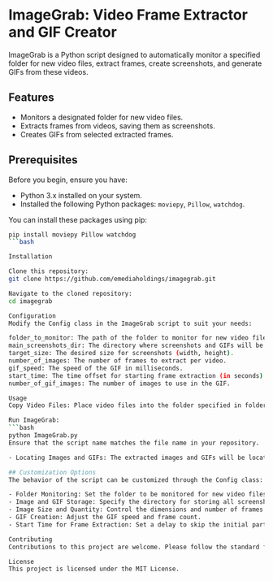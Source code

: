 # ImageGrab: Video Frame Extractor and GIF Creator

ImageGrab is a Python script designed to automatically monitor a specified folder for new video files, extract frames, create screenshots, and generate GIFs from these videos.

## Features

- Monitors a designated folder for new video files.
- Extracts frames from videos, saving them as screenshots.
- Creates GIFs from selected extracted frames.

## Prerequisites

Before you begin, ensure you have:
- Python 3.x installed on your system.
- Installed the following Python packages: `moviepy`, `Pillow`, `watchdog`.

You can install these packages using pip:
```bash
pip install moviepy Pillow watchdog
```bash

Installation

Clone this repository:
git clone https://github.com/emediaholdings/imagegrab.git

Navigate to the cloned repository:
cd imagegrab

Configuration
Modify the Config class in the ImageGrab script to suit your needs:

folder_to_monitor: The path of the folder to monitor for new video files.
main_screenshots_dir: The directory where screenshots and GIFs will be saved.
target_size: The desired size for screenshots (width, height).
number_of_images: The number of frames to extract per video.
gif_speed: The speed of the GIF in milliseconds.
start_time: The time offset for starting frame extraction (in seconds).
number_of_gif_images: The number of images to use in the GIF.

Usage
Copy Video Files: Place video files into the folder specified in folder_to_monitor.

Run ImageGrab:
```bash
python ImageGrab.py
Ensure that the script name matches the file name in your repository.

- Locating Images and GIFs: The extracted images and GIFs will be located in the directory specified by main_screenshots_dir. They are organized in subfolders named after the respective video files.

## Customization Options
The behavior of the script can be customized through the Config class:

- Folder Monitoring: Set the folder to be monitored for new video files.
- Image and GIF Storage: Specify the directory for storing all screenshots and GIFs.
- Image Size and Quantity: Control the dimensions and number of frames extracted from each video.
- GIF Creation: Adjust the GIF speed and frame count.
- Start Time for Frame Extraction: Set a delay to skip the initial part of the video.

Contributing
Contributions to this project are welcome. Please follow the standard fork and pull request workflow.

License
This project is licensed under the MIT License.

